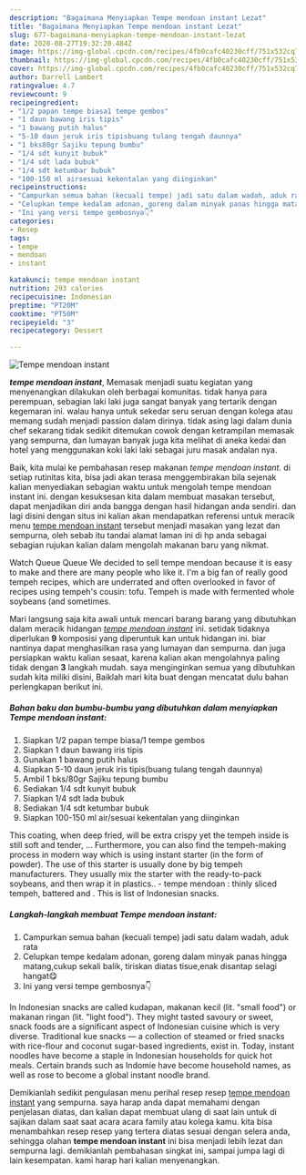 ```yaml
---
description: "Bagaimana Menyiapkan Tempe mendoan instant Lezat"
title: "Bagaimana Menyiapkan Tempe mendoan instant Lezat"
slug: 677-bagaimana-menyiapkan-tempe-mendoan-instant-lezat
date: 2020-08-27T19:32:20.484Z
image: https://img-global.cpcdn.com/recipes/4fb0cafc40230cff/751x532cq70/tempe-mendoan-instant-foto-resep-utama.jpg
thumbnail: https://img-global.cpcdn.com/recipes/4fb0cafc40230cff/751x532cq70/tempe-mendoan-instant-foto-resep-utama.jpg
cover: https://img-global.cpcdn.com/recipes/4fb0cafc40230cff/751x532cq70/tempe-mendoan-instant-foto-resep-utama.jpg
author: Darrell Lambert
ratingvalue: 4.7
reviewcount: 9
recipeingredient:
- "1/2 papan tempe biasa1 tempe gembos"
- "1 daun bawang iris tipis"
- "1 bawang putih halus"
- "5-10 daun jeruk iris tipisbuang tulang tengah daunnya"
- "1 bks80gr Sajiku tepung bumbu"
- "1/4 sdt kunyit bubuk"
- "1/4 sdt lada bubuk"
- "1/4 sdt ketumbar bubuk"
- "100-150 ml airsesuai kekentalan yang diinginkan"
recipeinstructions:
- "Campurkan semua bahan (kecuali tempe) jadi satu dalam wadah, aduk rata"
- "Celupkan tempe kedalam adonan, goreng dalam minyak panas hingga matang,cukup sekali balik, tiriskan diatas tisue,enak disantap selagi hangat😋"
- "Ini yang versi tempe gembosnya👇"
categories:
- Resep
tags:
- tempe
- mendoan
- instant

katakunci: tempe mendoan instant 
nutrition: 293 calories
recipecuisine: Indonesian
preptime: "PT20M"
cooktime: "PT50M"
recipeyield: "3"
recipecategory: Dessert

---
```



![Tempe mendoan instant](https://img-global.cpcdn.com/recipes/4fb0cafc40230cff/751x532cq70/tempe-mendoan-instant-foto-resep-utama.jpg)

<b><i>tempe mendoan instant</i></b>, Memasak menjadi suatu kegiatan yang menyenangkan dilakukan oleh berbagai komunitas. tidak hanya para perempuan, sebagian laki laki juga sangat banyak yang tertarik dengan kegemaran ini. walau hanya untuk sekedar seru seruan dengan kolega atau memang sudah menjadi passion dalam dirinya. tidak asing lagi dalam dunia chef sekarang tidak sedikit ditemukan cowok dengan ketrampilan memasak yang sempurna, dan lumayan banyak juga kita melihat di aneka kedai dan hotel yang menggunakan koki laki laki sebagai juru masak andalan nya.

Baik, kita mulai ke pembahasan resep makanan <i>tempe mendoan instant</i>. di setiap rutinitas kita, bisa jadi akan terasa menggembirakan bila sejenak kalian menyediakan sebagian waktu untuk mengolah tempe mendoan instant ini. dengan kesuksesan kita dalam membuat masakan tersebut, dapat menjadikan diri anda bangga dengan hasil hidangan anda sendiri. dan lagi disini dengan situs ini kalian akan mendapatkan referensi untuk meracik menu <u>tempe mendoan instant</u> tersebut menjadi masakan yang lezat dan sempurna, oleh sebab itu tandai alamat laman ini di hp anda sebagai sebagian rujukan kalian dalam mengolah makanan baru yang nikmat.

Watch Queue Queue We decided to sell tempe mendoan because it is easy to make and there are many people who like it. I&#39;m a big fan of really good tempeh recipes, which are underrated and often overlooked in favor of recipes using tempeh&#39;s cousin: tofu. Tempeh is made with fermented whole soybeans (and sometimes.


Mari langsung saja kita awali untuk mencari barang barang yang dibutuhkan dalam meracik hidangan <u><i>tempe mendoan instant</i></u> ini. setidak tidaknya diperlukan <b>9</b> komposisi yang diperuntuk kan untuk hidangan ini. biar nantinya dapat menghasilkan rasa yang lumayan dan sempurna. dan juga persiapkan waktu kalian sesaat, karena kalian akan mengolahnya paling tidak dengan <b>3</b> langkah mudah. saya menginginkan semua yang dibutuhkan sudah kita miliki disini, Baiklah mari kita buat dengan mencatat dulu bahan perlengkapan berikut ini.

<!--inarticleads1-->

##### Bahan baku dan bumbu-bumbu yang dibutuhkan dalam menyiapkan Tempe mendoan instant:

1. Siapkan 1/2 papan tempe biasa/1 tempe gembos
1. Siapkan 1 daun bawang iris tipis
1. Gunakan 1 bawang putih halus
1. Siapkan 5-10 daun jeruk iris tipis(buang tulang tengah daunnya)
1. Ambil 1 bks/80gr Sajiku tepung bumbu
1. Sediakan 1/4 sdt kunyit bubuk
1. Siapkan 1/4 sdt lada bubuk
1. Sediakan 1/4 sdt ketumbar bubuk
1. Siapkan 100-150 ml air/sesuai kekentalan yang diinginkan


This coating, when deep fried, will be extra crispy yet the tempeh inside is still soft and tender, … Furthermore, you can also find the tempeh-making process in modern way which is using instant starter (in the form of powder). The use of this starter is usually done by big tempeh manufacturers. They usually mix the starter with the ready-to-pack soybeans, and then wrap it in plastics.. - tempe mendoan : thinly sliced tempeh, battered and . This is list of Indonesian snacks. 

<!--inarticleads2-->

##### Langkah-langkah membuat Tempe mendoan instant:

1. Campurkan semua bahan (kecuali tempe) jadi satu dalam wadah, aduk rata
1. Celupkan tempe kedalam adonan, goreng dalam minyak panas hingga matang,cukup sekali balik, tiriskan diatas tisue,enak disantap selagi hangat😋
1. Ini yang versi tempe gembosnya👇


In Indonesian snacks are called kudapan, makanan kecil (lit. &#34;small food&#34;) or makanan ringan (lit. &#34;light food&#34;). They might tasted savoury or sweet, snack foods are a significant aspect of Indonesian cuisine which is very diverse. Traditional kue snacks — a collection of steamed or fried snacks with rice-flour and coconut sugar-based ingredients, exist in. Today, instant noodles have become a staple in Indonesian households for quick hot meals. Certain brands such as Indomie have become household names, as well as rose to become a global instant noodle brand. 

Demikianlah sedikit pengulasan menu perihal resep resep <u>tempe mendoan instant</u> yang sempurna. saya harap anda dapat memahami dengan penjelasan diatas, dan kalian dapat membuat ulang di saat lain untuk di sajikan dalam saat saat acara acara family atau kolega kamu. kita bisa menambahkan resep resep yang tertera diatas sesuai dengan selera anda, sehingga olahan <b>tempe mendoan instant</b> ini bisa menjadi lebih lezat dan sempurna lagi. demikianlah pembahasan singkat ini, sampai jumpa lagi di lain kesempatan. kami harap hari kalian menyenangkan.
